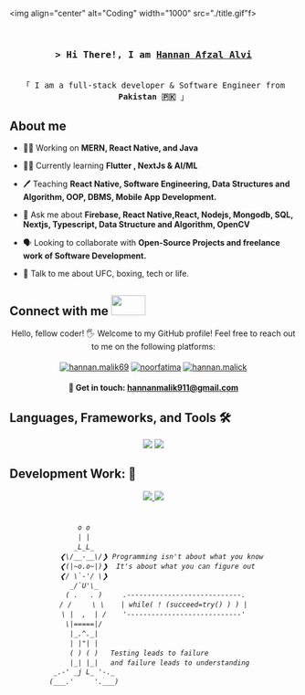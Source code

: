 <img align="center" alt="Coding" width="1000" src="./title.gif"f>

<br>

<h3 align="center">
  <samp>&gt; Hi There!, I am
    <b><a target="_blank" href="https://github.com/hannanmalik">Hannan Afzal Alvi</a></b>
  </samp>
</h3>

<p align="center">
  <samp>
    <a ></a>
    <br>
    「 I am a full-stack developer & Software Engineer from <b>Pakistan 🇵🇰</b> 」
    
  </samp>
</p>

##  About me
- 👨‍💼 Working on **MERN, React Native, and Java**   

- 👨‍🎓 Currently learning **Flutter , NextJs & AI/ML**

- 🖊️ Teaching **React Native, Software Engineering, Data Structures and Algorithm, OOP, DBMS, Mobile App Development.**

- 💬 Ask me about **Firebase, React Native,React, Nodejs, Mongodb, SQL, Nextjs, Typescript, Data Structure and Algorithm, OpenCV**

- 🗣️ Looking to collaborate with **Open-Source Projects and freelance work of Software Development.**

- 🤝 Talk to me about UFC, boxing, tech or life.

<h2 align="left">Connect with me <img src='https://raw.githubusercontent.com/ShahriarShafin/ShahriarShafin/main/Assets/handshake.gif' width="60px" height="35"></h2>       

<p align="center">
    Hello, fellow coder! 🖐️ Welcome to my GitHub profile! Feel free to reach out to me on the following platforms: <br><br>
    <a href="https://fb.com/hannan.malik69" target="blank"><img align="center" src="https://raw.githubusercontent.com/rahuldkjain/github-profile-readme-generator/master/src/images/icons/Social/facebook.svg" alt="hannan.malik69" height="40" width="50" /></a>
    <a href="https://www.linkedin.com/in/hannanafzalalvi/" target="blank"><img align="center" src="https://raw.githubusercontent.com/rahuldkjain/github-profile-readme-generator/master/src/images/icons/Social/linked-in-alt.svg" alt="noorfatima" height="40" width="50" /></a>
    <a href="https://instagram.com/hannan.malick" target="blank"><img align="center" src="https://raw.githubusercontent.com/rahuldkjain/github-profile-readme-generator/master/src/images/icons/Social/instagram.svg" alt="hannan.malick" height="40" width="50" /></a>
</p>
<h4 align="center"> 📩 Get in touch: <a href="mailto:hannanmalik911@gmail.com">hannanmalik911@gmail.com</a> </h4>

##  Languages, Frameworks, and Tools 🛠️
<div align="center">
    <img src="https://skillicons.dev/icons?i=javascript,typescript,selenium,react,nextjs,cpp,cs,java,flutter,vscode,github,git,linux" />
    <img src="https://skillicons.dev/icons?i=nodejs,python,express,docker,mongodb,kubernetes,mysql,postgresql,fastapi,py,postman,php,mysql" /><br>
</div>

## Development Work: 💭
  <p align="center">
      <a href="https://github.com/hannanmalik">
          <img height="180em" src="https://github-readme-stats-git-masterrstaa-rickstaa.vercel.app/api?username=hannanmalik&show_icons=true&theme=gotham&include_all_commits=true&count_private=true&hide_border=true"/>
          <img height="180em" src="https://github-readme-stats-eight-theta.vercel.app/api/top-langs/?username=hannanmalik&langs_count=12&layout=compact&langs_count=8&theme=gotham&include_all_commits=true&count_private=true&hide_border=true" />
      </a>
  </p>




<h6 align="center">
  
```diff

         o o                                           
         | |                                           
        _L_L_                                          
     ❮\/__-__\/❯ Programming isn't about what you know 
     ❮(|~o.o~|)❯  It's about what you can figure out   
     ❮/ \`-'/ \❯                                       
       _/`U'\_                                         
      ( .   . )     .----------------------------.     
     / /     \ \    | while( ! (succeed=try() ) ) |     
     \ |  ,  | /    '----------------------------'     
      \|=====|/                                        
       |_.^._|                                         
       | |"| |                                         
       ( ) ( )   Testing leads to failure              
       |_| |_|   and failure leads to understanding    
   _.-' _j L_ '-._                                     
  (___.'     '.___)                                    

```

</h6>
